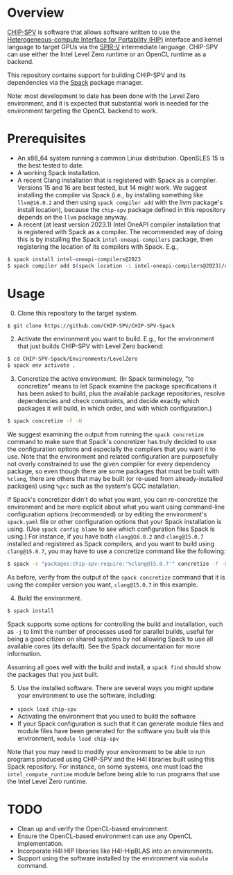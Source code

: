 <!---
Copyright 2022-2023 UT-Battelle
See LICENSE.txt in the root of the source distribution for license info.
-->
# Overview

[CHIP-SPV](https://github.com/CHIP-SPV/chip-spv) is software that
allows software written to use the [Heterogeneous-compute Interface for
Portability (HIP)](https://https://github.com/ROCm-Developer-Tools/HIP)
interface and kernel language to target GPUs via the 
[SPIR-V](https://registry.khronos.org/spir) intermediate language.
CHIP-SPV can use either the Intel Level Zero runtime or an OpenCL
runtime as a backend.

This repository contains support for building CHIP-SPV and its
dependencies via the [Spack](https://github.com/spack/spack) package
manager.

Note: most development to date has been done with the Level Zero 
environment, and it is expected that substantial work is needed for
the environment targeting the OpenCL backend to work.

# Prerequisites

* An x86_64 system running a common Linux distribution.  OpenSLES 15 is
  the best tested to date.
* A working Spack installation.
* A recent Clang installation that is registered with Spack as a compiler.
  Versions 15 and 16 are best tested, but 14 might work.  We suggest
  installing the compiler via Spack (i.e., by installing something like
  `llvm@16.0.2` and then using `spack compiler add` with the llvm
  package's install location), because the `chip-spv` package defined
  in this repository depends on the `llvm` package anyway.
* A recent (at least version 2023.1) Intel OneAPI compiler installation
  that is registered with Spack as a compiler.  The recommended way
  of doing this is by installing the Spack `intel-oneapi-compilers`
  package, then registering the location of its compilers with Spack.
  E.g., 

```bash
$ spack install intel-oneapi-compilers@2023
$ spack compiler add $(spack location -i intel-oneapi-compilers@2023)/compiler/latest/linux
```

# Usage

0. Clone this repository to the target system.

```bash
$ git clone https://github.com/CHIP-SPV/CHIP-SPV-Spack
```

2. Activate the environment you want to build.  E.g., for the
environment that just builds CHIP-SPV with Level Zero backend:

```bash
$ cd CHIP-SPV-Spack/Environments/LevelZero
$ spack env activate .
```

3. Concretize the active environment.  (In Spack terminology, 
"to concretize" means to let Spack examine the package specifications
it has been asked to build, plus the available package repositories, 
resolve dependencies and check constraints, and decide exactly which
packages it will build, in which order, and with which configuration.)

```bash
$ spack concretize -f -U
```

We suggest examining the output from running the `spack concretize` 
command to make sure that Spack's concretizer has truly decided to
use the configuration options and especially the compilers that you
want it to use.  Note that the environment and related configuration 
are purposefully not overly constrained to use the given compiler
for every dependency package, so even though there are some packages
that must be built with `%clang`, there are others that may be
built (or re-used from already-installed packages) using `%gcc` such
as the system's GCC installation.

If Spack's concretizer  didn't do what you want, you can re-concretize
the environment and be more explicit about what you want using command-line
configuration options (recommended) or by editing the environment's
`spack.yaml` file or other configuration options that your Spack installation
is using.  (Use `spack config blame` to see which configuration files Spack is
using.)  For instance, if you have both `clang@16.0.2` and `clang@15.0.7`
installed and registered as Spack compilers, and you want to build
using `clang@15.0.7`, you may have to use a concretize command like the
following:

```bash
$ spack -c "packages:chip-spv:require:'%clang@15.0.7'" concretize -f -U
```

As before, verify from the output of the `spack concretize` command that it
is using the compiler version you want, `clang@15.0.7` in this example.


4. Build the environment.

```bash
$ spack install
```
Spack supports some options for controlling the build and installation,
such as `-j` to limit the number of processes used for parallel builds,
useful for being a good citizen on shared systems by not allowing Spack
to use all available cores (its default).  See the Spack documentation for
more information.

Assuming all goes well with the build and install, a `spack find`
should show the packages that you just built.

5. Use the installed software.  There are several ways you might
update your environment to use the software, including:

* `spack load chip-spv`
* Activating the environment that you used to build the software
* If your Spack configuration is such that it can generate module files
and module files have been generated for the software you built
via this environment, `module load chip-spv`

Note that you may need to modify your environment to be able to run
programs produced using CHIP-SPV and the H4I libraries built
using this Spack repository.  For instance, on some systems,
one must load the `intel_compute_runtime` module before being
able to run programs that use the Intel Level Zero runtime.


# TODO

* Clean up and verify the OpenCL-based environment.
* Ensure the OpenCL-based environment can use any OpenCL implementation.
* Incorporate H4I HIP libraries like H4I-HipBLAS into an environments.
* Support using the software installed by the environment via 
`module` command.

